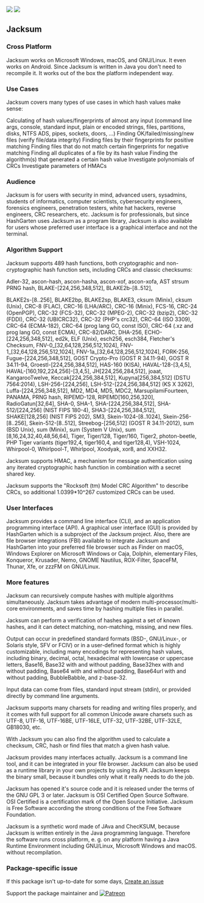 [![](https://img.shields.io/chocolatey/v/jacksum?color=green&label=jacksum)](https://chocolatey.org/packages/jacksum) [![](https://img.shields.io/chocolatey/dt/jacksum)](https://chocolatey.org/packages/jacksum)

## Jacksum

### Cross Platform
Jacksum works on Microsoft Windows, macOS, and GNU/Linux. It even works on Android. Since Jacksum is written in Java 
you don't need to recompile it. It works out of the box the platform independent way.


### Use Cases
Jacksum covers many types of use cases in which hash values make sense:

Calculating of hash values/fingerprints of almost any input
(command line args, console, standard input, plain or encoded strings, files, partitions, disks, NTFS ADS, pipes, 
sockets, doors, ...)
Finding OK/failed/missing/new files (verify file/data integrity)
Finding files by their fingerprints for positive matching
Finding files that do not match certain fingerprints for negative matching
Finding all duplicates of a file by its hash value
Finding the algorithm(s) that generated a certain hash value
Investigate polynomials of CRCs
Investigate parameters of HMACs

### Audience
Jacksum is for users with security in mind, advanced users, sysadmins, students of informatics, computer scientists, 
cybersecurity engineers, forensics engineers, penetration testers, white hat hackers, reverse engineers, CRC researchers, 
etc. Jacksum is for professionals, but since HashGarten uses Jacksum as a program library, Jacksum is also available for 
users whose preferred user interface is a graphical interface and not the terminal.


### Algorithm Support
Jacksum supports 489 hash functions, both cryptographic and non-cryptographic hash function sets, including CRCs and classic checksums:

Adler-32, ascon-hash, ascon-hasha, ascon-xof, ascon-xofa, AST strsum PRNG hash, BLAKE-[224,256,348,512], BLAKE2b-[8..512], 

BLAKE2s-[8..256], BLAKE2bp, BLAKE2sp, BLAKE3, cksum (Minix), cksum (Unix), CRC-8 (FLAC), CRC-16 (LHA/ARC), CRC-16 (Minix), 
FCS-16, CRC-24 (OpenPGP), CRC-32 (FCS-32), CRC-32 (MPEG-2), CRC-32 (bzip2), CRC-32 (FDDI), CRC-32 (UBICRC32), CRC-32 (PHP's 
crc32), CRC-64 (ISO 3309), CRC-64 (ECMA-182), CRC-64 (prog lang GO, const ISO), CRC-64 (.xz and prog lang GO, const ECMA), 
CRC-82/DARC, DHA-256, ECHO-[224,256,348,512], ed2k, ELF (Unix), esch256, esch384, Fletcher's Checksum, FNV-0_[32,64,128,256,512,1024], 
FNV-1_[32,64,128,256,512,1024], FNV-1a_[32,64,128,256,512,1024], FORK-256, Fugue-[224,256,348,512], GOST Crypto-Pro (GOST R 34.11-94), 
GOST R 34.11-94, Groestl-[224,256,384,512], HAS-160 (KISA), HAVAL-128-[3,4,5], HAVAL-[160,192,224,256]-[3,4,5], 
JH[224,256,284,512], joaat, KangarooTwelve, Keccak[224,256,384,512], Kupyna[256,384,512] (DSTU 7564:2014), 
LSH-256-[224,256], LSH-512-[224,256,384,512] (KS X 3262), Luffa-[224,256,348,512], MD2, MD4, MD5, MDC2, MarsupilamiFourteen, 
PANAMA, PRNG hash, RIPEMD-128, RIPEMD[160,256,320], RadioGatun[32,64], SHA-0, SHA-1, SHA-[224,256,384,512], 
SHA-512/[224,256] (NIST FIPS 180-4), SHA3-[224,256,384,512], SHAKE[128,256] (NIST FIPS 202), SM3, Skein-1024-[8..1024], 
Skein-256-[8..256], Skein-512-[8..512], Streebog-[256,512] (GOST R 34.11-2012), sum (BSD Unix), sum (Minix), 
sum (System V Unix), sum [8,16,24,32,40,48,56,64], Tiger, Tiger/128, Tiger/160, Tiger2, photon-beetle, PHP Tiger 
variants (tiger192,4, tiger160,4, and tiger128,4), VSH-1024, Whirpool-0, Whirlpool-T, Whirlpool, Xoodyak, xor8, and XXH32.

Jacksum supports HMAC, a mechanism for message authentication using any iterated cryptographic hash function in 
combination with a secret shared key.

Jacksum supports the "Rocksoft (tm) Model CRC Algorithm" to describe CRCs, so additional 1.0399*10^267 customized 
CRCs can be used.


### User Interfaces
Jacksum provides a command line interface (CLI), and an application programming interface (API). A graphical user 
interface (GUI) is provided by HashGarten which is a subproject of the Jacksum project. Also, there are file browser 
integrations (FBI) available to integrate Jacksum and HashGarten into your preferred file browser such as Finder on 
macOS, Windows Explorer on Microsoft Windows or Caja, Dolphin, elementary Files, Konqueror, Krusader, Nemo, GNOME 
Nautilus, ROX-Filter, SpaceFM, Thunar, Xfe, or zzzFM on GNU/Linux.


### More features
Jacksum can recursively compute hashes with multiple algorithms simultaneously. Jacksum takes advantage of modern 
multi-processor/multi-core environments, and saves time by hashing multiple files in parallel.

Jacksum can perform a verification of hashes against a set of known hashes, and it can detect matching, non-matching, 
missing, and new files.

Output can occur in predefined standard formats (BSD-, GNU/Linux-, or Solaris style, SFV or FCIV) or in a user-defined 
format which is highly customizable, including many encodings for representing hash values, including binary, decimal, 
octal, hexadecimal with lowercase or uppercase letters, Base16, Base32 with and without padding, Base32hex with and 
without padding, Base64 with and without padding, Base64url with and without padding, BubbleBabble, and z-base-32.

Input data can come from files, standard input stream (stdin), or provided directly by command line arguments.

Jacksum supports many charsets for reading and writing files properly, and it comes with full support for all common 
Unicode aware charsets such as UTF-8, UTF-16, UTF-16BE, UTF-16LE, UTF-32, UTF-32BE, UTF-32LE, GB18030, etc.

With Jacksum you can also find the algorithm used to calculate a checksum, CRC, hash or find files that match a given 
hash value.

Jacksum provides many interfaces actually. Jacksum is a command line tool, and it can be integrated in your file browser. 
Jacksum can also be used as a runtime library in your own projects by using its API. Jacksum keeps the binary small, 
because it bundles only what it really needs to do the job.

Jacksum has opened it's source code and it is released under the terms of the GNU GPL 3 or later. Jacksum is OSI Certified 
Open Source Software. OSI Certified is a certification mark of the Open Source Initiative.  Jacksum is Free Software 
according the strong conditions of the Free Software Foundation.

Jacksum  is a synthetic word made of JAva and ChecKSUM, because Jacksum is written entirely in the Java programming language. 
Therefore the software runs cross platform, e. g. on any platform having a Java Runtime Environment including GNU/Linux, 
Microsoft Windows and macOS. without recompilation.


### Package-specific issue
If this package isn't up-to-date for some days, [Create an issue](https://github.com/tunisiano187/Chocolatey-packages/issues/new/choose)

Support the package maintainer and [![Patreon](https://cdn.jsdelivr.net/gh/tunisiano187/Chocolatey-packages@d15c4e19c709e7148588d4523ffc6dd3cd3c7e5e/icons/patreon.png)](https://www.patreon.com/tunisiano)
